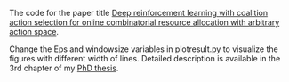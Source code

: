 The code for the paper title [Deep reinforcement learning with coalition action selection for online combinatorial resource allocation with arbitrary action space](https://dl.acm.org/doi/10.5555/3635637.3662918).

Change the Eps and windowsize variables in plotresult.py to visualize the figures with different width of lines. Detailed description is available in the 3rd chapter of my [PhD thesis](https://scholar.google.gr/citations?view_op=view_citation&hl=en&user=17hsRTkAAAAJ&citation_for_view=17hsRTkAAAAJ:UeHWp8X0CEIC).

